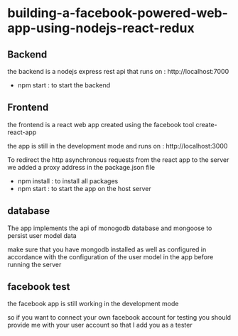 # building-a-facebook-powered-web-app-using-nodejs-react-redux


Backend 
-----
the backend is a nodejs express rest api that runs on : http://localhost:7000

* npm start : to start the backend 

Frontend
-----
the frontend is a react web app created using the facebook tool create-react-app 

the app is still in the development mode and runs on : http://localhost:3000 

To redirect the http asynchronous requests from the react app to the server we added a proxy address in the package.json file

* npm install : to install all packages
* npm start : to start the app on the host server
 
 
database 
-----
The app implements the api of monogodb database and mongoose to persist user model data

make sure that you have mongodb installed as well as configured in accordance with the configuration of the user model in the app 
before running the server

facebook test 
-----
the facebook app is still working in the development mode

so if you want to connect your own facebook account for testing you should provide me with your user account so that
I add you as a tester
 
